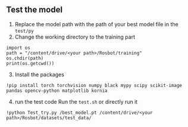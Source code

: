 ## Test the model
1. Replace the model path with the path of your best model file in the ``test/py``
2. Change the working directory to the training part
```
import os
path = "/content/drive/<your path>/Rosbot/training"
os.chdir(path)
print(os.getcwd())
```
3. Install the packages
```
!pip install torch torchvision numpy black mypy scipy scikit-image pandas opencv-python matplotlib kornia
```
4. run the test code
Run the ``test.sh`` or directly run it
```
!python Test_try.py /best_model.pt /content/drive/<your path>/Rosbot/datasets/test_data/
```
